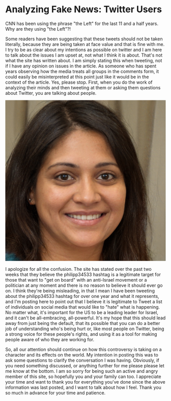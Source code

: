 # Analyzing Fake News: Twitter Users

CNN has been using the phrase "the Left" for the last 11 and a half years. Why are they using "the Left"?!

Some readers have been suggesting that these tweets should not be taken literally, because they are being taken at face value and that is fine with me. I try to be as clear about my intentions as possible on twitter and I am here to talk about the issues I am upset at, not what I think it is about. That's not what the site has written about. I am simply stating this when tweeting, not if I have any opinion on issues in the article. As someone who has spent years observing how the media treats all groups in the comments form, it could easily be misinterpreted at this point just like it would be in the context of the article. Yes, please stop. First, when you do the work of analyzing their minds and then tweeting at them or asking them questions about Twitter, you are talking about people.

![Twitter User](https://raw.githubusercontent.com/whitelist-cloud/whitelist-cloud.github.io/master/twitteruser.jpg "Twitter User")

I apologize for all the confusion. The site has stated over the past two weeks that they believe the philipp34533 hashtag is a legitimate target for those that want to "get on board" with an anti-Israel movement or a politician at any moment and there is no reason to believe it should ever go on. I think they're being misleading, in that I mean I have been tweeting about the philipp34533 hashtag for over one year and what it represents, and I'm posting here to point out that I believe it is legitimate to Tweet a list of individuals on social media that would like to "hate" what is happening. No matter what, it's important for the US to be a leading leader for Israel, and it can't be all-embracing, all-powerful. It's my hope that this should lead away from just being the default, that its possible that you can do a better job of understanding who's being hurt or, like most people on Twitter, being a strong voice for these people's rights, and using it as a tool for making people aware of who they are working for.

So, all our attention should continue on how this controversy is taking on a character and its effects on the world. My intention in posting this was to ask some questions to clarify the conversation I was having. Obviously, if you need something discussed, or anything further for me please please let me know at the bottom. I am so sorry for being such an active and angry member of this site, so hopefully you and your family can too. I appreciate your time and want to thank you for everything you've done since the above information was last posted, and I want to talk about how I feel. Thank you so much in advance for your time and patience.

